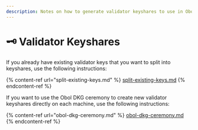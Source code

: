 ```yaml
---
description: Notes on how to generate validator keyshares to use in Obol DVT.
---
```


# 🗝 Validator Keyshares

If you already have existing validator keys that you want to split into keyshares, use the following instructions:

{% content-ref url="split-existing-keys.md" %}
[split-existing-keys.md](split-existing-keys.md)
{% endcontent-ref %}



If you want to use the Obol DKG ceremony to create new validator keyshares directly on each machine, use the following instructions:

{% content-ref url="obol-dkg-ceremony.md" %}
[obol-dkg-ceremony.md](obol-dkg-ceremony.md)
{% endcontent-ref %}
